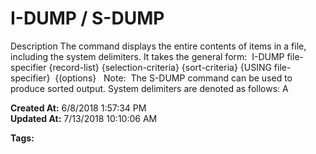 # I-DUMP / S-DUMP

Description The command displays the entire contents of items in a file, including the system delimiters. It takes the general form:  I-DUMP file-specifier {record-list} {selection-criteria} {sort-criteria} {USING file-specifier}  {(options}   Note:  The S-DUMP command can be used to produce sorted output. System delimiters are denoted as follows: A  

**Created At:** 6/8/2018 1:57:34 PM  
**Updated At:** 7/13/2018 10:10:06 AM  

**Tags:**
<badge text='value mark' vertical='middle' />
<badge text='jql' vertical='middle' />
<badge text='attribute' vertical='middle' />
